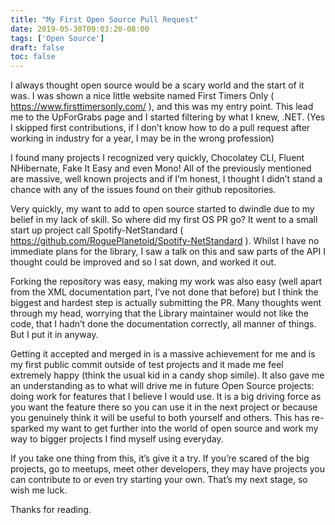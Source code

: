 ```yaml
---
title: "My First Open Source Pull Request"
date: 2019-05-30T09:03:20-08:00
tags: ['Open Source']
draft: false
toc: false
---
```


I always thought open source would be a scary world and the start of it was. I was shown a nice little website named First Timers Only ( https://www.firsttimersonly.com/ ), and this was my entry point. This lead me to the UpForGrabs page and I started filtering by what I knew, .NET. (Yes I skipped first contributions, if I don’t know how to do a pull request after working in industry for a year, I may be in the wrong profession)

I found many projects I recognized very quickly, Chocolatey CLI, Fluent NHibernate, Fake It Easy and even Mono! All of the previously mentioned are massive, well known projects and if I’m honest, I thought I didn’t stand a chance with any of the issues found on their github repositories.

Very quickly, my want to add to open source started to dwindle due to my belief in my lack of skill. So where did my first OS PR go? It went to a small start up project call Spotify-NetStandard ( https://github.com/RoguePlanetoid/Spotify-NetStandard ). Whilst I have no immediate plans for the library, I saw a talk on this and saw parts of the API I thought could be improved and so I sat down, and worked it out.

Forking the repository was easy, making my work was also easy (well apart from the XML documentation part, I’ve not done that before) but I think the biggest and hardest step is actually submitting the PR. Many thoughts went through my head, worrying that the Library maintainer would not like the code, that I hadn’t done the documentation correctly, all manner of things. But I put it in anyway.

Getting it accepted and merged in is a massive achievement for me and is my first public commit outside of test projects and it made me feel extremely happy (think the usual kid in a candy shop simile). It also gave me an understanding as to what will drive me in future Open Source projects: doing work for features that I believe I would use. It is a big driving force as you want the feature there so you can use it in the next project or because you genuinely think it will be useful to both yourself and others. This has re-sparked my want to get further into the world of open source and work my way to bigger projects I find myself using everyday.

If you take one thing from this, it’s give it a try. If you’re scared of the big projects, go to meetups, meet other developers, they may have projects you can contribute to or even try starting your own. That’s my next stage, so wish me luck.

Thanks for reading.